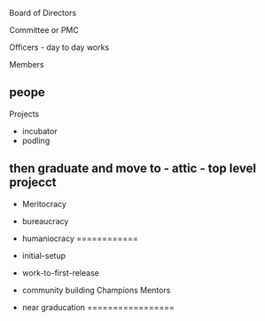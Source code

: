 Board of Directors

Committee or PMC

Officers - day to day works

Members

peope
------------

Projects
 - incubator
 - podling

then graduate and  move to 
    - attic
    - top level projecct
----------------
- Meritocracy
- bureaucracy
- humaniocracy
============

- initial-setup
- work-to-first-release 
- community building 
  Champions
  Mentors

- near graducation
=================





